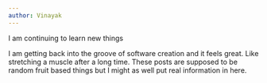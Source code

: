 ```yaml
---
author: Vinayak
---
```

I am continuing to learn new things

I am getting back into the groove of software creation and it feels great.
Like stretching a muscle after a long time.
These posts are supposed to be random fruit based things but I might as well put real information in here.